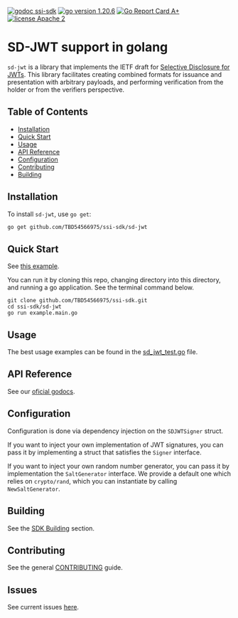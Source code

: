 [![godoc ssi-sdk](https://img.shields.io/badge/godoc-ssi--sdk-blue)](https://pkg.go.dev/github.com/TBD54566975/ssi-sdk/sd-jwt)
[![go version 1.20.6](https://img.shields.io/badge/go_version-1.20.6-brightgreen)](https://golang.org/)
[![Go Report Card A+](https://goreportcard.com/badge/github.com/TBD54566975/ssi-sdk/sd-jwt)](https://goreportcard.com/report/github.com/TBD54566975/ssi-sdk/sd-jwt)
[![license Apache 2](https://img.shields.io/badge/license-Apache%202-black)](https://github.com/TBD54566975/ssi-sdk/blob/main/LICENSE)

# SD-JWT support in golang

`sd-jwt` is a library that implements the IETF draft for [Selective Disclosure for JWTs](https://www.ietf.org/archive/id/draft-ietf-oauth-selective-disclosure-jwt-04.html).
This library facilitates creating combined formats for issuance and presentation with arbitrary payloads, and performing
verification from the holder or from the verifiers perspective.

## Table of Contents
- [Installation](#installation)
- [Quick Start](#quick-start)
- [Usage](#usage)
- [API Reference](#api-reference)
- [Configuration](#configuration)
- [Contributing](#contributing)
- [Building](#building)

## Installation

To install `sd-jwt`, use `go get`:

```bash
go get github.com/TBD54566975/ssi-sdk/sd-jwt
```

## Quick Start
See [this example](example/main.go).

You can run it by cloning this repo, changing directory into this directory, and running a go application.
See the terminal command below. 

```shell
git clone github.com/TBD54566975/ssi-sdk.git
cd ssi-sdk/sd-jwt
go run example.main.go
```

## Usage
The best usage examples can be found in the [sd_jwt_test.go](sd_jwt_test.go) file.

## API Reference
See our [oficial godocs](https://pkg.go.dev/github.com/TBD54566975/ssi-sdk/sd-jwt).

## Configuration
Configuration is done via dependency injection on the `SDJWTSigner` struct. 

If you want to inject your own implementation of JWT signatures, you can pass it by implementing a struct that satisfies
the `Signer` interface. 

If you want to inject your own random number generator, you can pass it by implementation the `SaltGenerator` interface.
We provide a default one which relies on `crypto/rand`, which you can instantiate by calling `NewSaltGenerator`.

## Building 
See the [SDK Building](../README.md#building) section.

## Contributing
See the general [CONTRIBUTING](../CONTRIBUTING.md) guide.

## Issues
See current issues [here](https://github.com/TBD54566975/ssi-sdk/issues?q=is%3Aissue+is%3Aopen+label%3Asd-jwt). 
